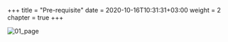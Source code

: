 +++
title = "Pre-requisite"
date = 2020-10-16T10:31:31+03:00
weight = 2
chapter = true
+++

![01_page](/images/prerequisite/01_page.png)